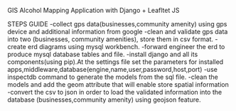 GIS Alcohol Mapping Application with Django + Leafltet JS

STEPS GUIDE
-collect gps data(businesses,community amenity) using gps device and additional information from google
-clean and validate gps data into two (businesses, community amenities), store them in csv format. 
-create erd diagrams using mysql workbench.
-forward engineer the erd to produce mysql database tables and file. 
-install django and all its components(using pip).At the settings file set the parameters for installed apps,middleware,database(engine,name,user,password,host,port)
-use inspectdb command to generate the models from the sql file. 
-clean the models and add the geom attribute that will enable store spatial information 
-convert the csv to json in order to load the validated information into the database (businesses,community amenity) using geojson feature.

